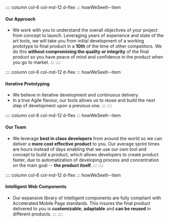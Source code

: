 :::: column col-6 col-md-12 d-flex
::: howWeSeeIt--item
#### Our Approach
* We work with you to understand the overall objectives of your project from concept to launch. Leveraging years of experience and state of the art tools, we will take you from initial development of a working prototype to final product in a **10th** of the time of other competitors. We do this **without compromising the quality or integrity** of the final product so you have peace of mind and confidence in the product when you go to market.
:::
::::

:::: column col-6 col-md-12 d-flex
::: howWeSeeIt--item
#### Iterative Prototyping
* We believe in iterative development and continuous delivery.
* In a true Agile flavour, our tools allows us to reuse and build the next step of development upon a previous one.
:::
::::

:::: column col-6 col-md-12 d-flex
::: howWeSeeIt--item
#### Our Team
* We leverage **best in class developers** from around the world so we can deliver a **more cost effective product** to you. Our average sprint times are hours instead of days enabling that we use our own tool and concept to build a product, which allows developers to create product faster, due to automatization of developing process and concentration on the main goal -- **the product itself**.
:::
::::

:::: column col-6 col-md-12 d-flex
::: howWeSeeIt--item
#### Intelligent Web Components
* Our expansive library of intelligent components are fully compliant with Accelerated Mobile Page standards. This insures the final product delivered to you is **customizable**, **adaptable** and **can be reused** in different products.
:::
::::
